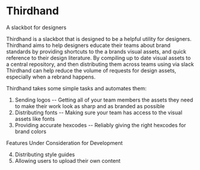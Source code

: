 # Thirdhand
A slackbot for designers

Thirdhand is a slackbot that is designed to be a helpful utility for designers. Thirdhand aims to help designers educate their teams about brand standards by providing shortcuts to the a brands visual assets, and quick reference to their design literature. By compiling up to date visual assets to a central repository, and then distributing them across teams using via slack Thirdhand can help reduce the volume of requests for design assets, especially when a rebrand happens.

Thirdhand takes some simple tasks and automates them:

1. Sending logos
-- Getting all of your team members the assets they need to make their work look as sharp and as branded as possible
2. Distributing fonts
-- Making sure your team has access to the visual assets like fonts
3. Providing accurate hexcodes
-- Reliably giving the right hexcodes for brand colors

Features Under Consideration for Development

4. Distributing style guides
5. Allowing users to upload their own content